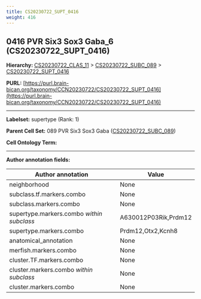```yaml
---
title: CS20230722_SUPT_0416
weight: 416
---
```

## 0416 PVR Six3 Sox3 Gaba_6 (CS20230722_SUPT_0416)
<b>Hierarchy: </b>
[CS20230722_CLAS_11](../CS20230722_CLAS_11) >
[CS20230722_SUBC_089](../CS20230722_SUBC_089) >
[CS20230722_SUPT_0416](../CS20230722_SUPT_0416)

**PURL:** [https://purl.brain-bican.org/taxonomy/CCN20230722/CS20230722_SUPT_0416](https://purl.brain-bican.org/taxonomy/CCN20230722/CS20230722_SUPT_0416)

---


**Labelset:** supertype (Rank: 1)

**Parent Cell Set:** 089 PVR Six3 Sox3 Gaba ([CS20230722_SUBC_089](../CS20230722_SUBC_089))



**Cell Ontology Term:** 

[MARKER GENES.]: #


---

[TRANSFERRED ANNOTATIONS.]: #


[AUTHOR ANNOTATION FIELDS.]: #


**Author annotation fields:**

| Author annotation | Value |
|-------------------|-------|
|neighborhood|None|
|subclass.tf.markers.combo|None|
|subclass.markers.combo|None|
|supertype.markers.combo _within subclass_|A630012P03Rik,Prdm12|
|supertype.markers.combo|Prdm12,Otx2,Kcnh8|
|anatomical_annotation|None|
|merfish.markers.combo|None|
|cluster.TF.markers.combo|None|
|cluster.markers.combo _within subclass_|None|
|cluster.markers.combo|None|
